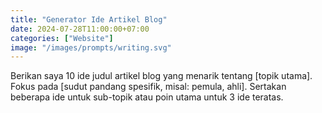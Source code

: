 ```yaml
---
title: "Generator Ide Artikel Blog"
date: 2024-07-28T11:00:00+07:00
categories: ["Website"]
image: "/images/prompts/writing.svg"
---
```


Berikan saya 10 ide judul artikel blog yang menarik tentang [topik utama]. Fokus pada [sudut pandang spesifik, misal: pemula, ahli]. Sertakan beberapa ide untuk sub-topik atau poin utama untuk 3 ide teratas.
